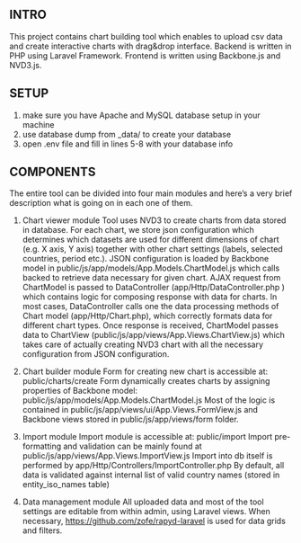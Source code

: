 ## INTRO
This project contains chart building tool which enables to upload csv data and create interactive charts with drag&drop interface.
Backend is written in PHP using Laravel Framework. Frontend is written using Backbone.js and NVD3.js.
	
## SETUP
1. make sure you have Apache and MySQL database setup in your machine 	
2. use database dump from _data/ to create your database  
3. open .env file and fill in lines 5-8 with your database info

## COMPONENTS
The entire tool can be divided into four main modules and here’s a very brief description what is going on in each one of them.

1. Chart viewer module 
Tool uses NVD3 to create charts from data stored in database. For each chart, we store json configuration which determines which datasets are used for different dimensions of chart (e.g. X axis, Y axis) together with other chart settings (labels, selected countries, period etc.).
JSON configuration is loaded by Backbone model in public/js/app/models/App.Models.ChartModel.js which calls backed to retrieve data necessary for given chart.
AJAX request from ChartModel is passed to DataController (app/Http/DataController.php ) which contains logic for composing response with data for charts. In most cases, DataController calls one the data processing methods of Chart model (app/Http/Chart.php), which correctly formats data for different chart types.
Once response is received, ChartModel passes data to ChartView (public/js/app/views/App.Views.ChartView.js) which takes care of actually creating NVD3 chart with all the necessary configuration from JSON configuration. 

2. Chart builder module
Form for creating new chart is accessible at: public/charts/create
Form dynamically creates charts by assigning properties of Backbone model: public/js/app/models/App.Models.ChartModel.js
Most of the logic is contained in public/js/app/views/ui/App.Views.FormView.js and Backbone views stored in public/js/app/views/form folder.		

3. Import module
Import module is accessible at: public/import
Import pre-formatting and validation can be mainly found at public/js/app/views/App.Views.ImportView.js
Import into db itself is performed by app/Http/Controllers/ImportController.php
By default, all data is validated against internal list of valid country names (stored in entity_iso_names table)
<insert sample format of correctly formatted csv>

4. Data management module
All uploaded data and most of the tool settings are editable from within admin, using Laravel views.
When necessary, https://github.com/zofe/rapyd-laravel is used for data grids and filters.
